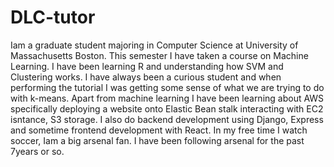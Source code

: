 # DLC-tutor

Iam a graduate student majoring in Computer Science at University of Massachusetts Boston. This semester I have taken a course on Machine Learning. I have been learning R and understanding how SVM and Clustering works. I have always been a curious student and when performing the tutorial I was getting some sense of what we are trying to do with k-means. Apart from machine learning I have been learning about AWS specifically deploying a website onto Elastic Bean stalk interacting with EC2 isntance, S3 storage. I also do backend development using Django, Express and sometime frontend development with React. In my free time I watch soccer, Iam a big arsenal fan. I have been following arsenal for the past 7years or so. 
